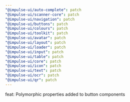 ```yaml
---
"@impulse-ui/auto-complete": patch
"@impulse-ui/scanner-core": patch
"@impulse-ui/navigation": patch
"@impulse-ui/buttons": patch
"@impulse-ui/colours": patch
"@impulse-ui/toolkit": patch
"@impulse-ui/avatar": patch
"@impulse-ui/layout": patch
"@impulse-ui/loader": patch
"@impulse-ui/input": patch
"@impulse-ui/table": patch
"@impulse-ui/core": patch
"@impulse-ui/icon": patch
"@impulse-ui/text": patch
"@impulse-ui/ocr": patch
"@impulse-ui/qr": patch
---
```


feat: Polymorphic properties added to button components
